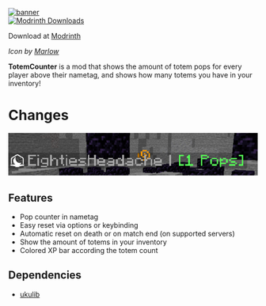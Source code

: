[![banner](https://raw.githubusercontent.com/uku3lig/totemcounter/1.19.3/banner.png)  
![Modrinth Downloads](https://img.shields.io/modrinth/dt/T9R7YTnA?style=for-the-badge)](https://modrinth.com/mod/totemcounter)

Download at [Modrinth](https://modrinth.com/mod/totemcounter)

*Icon by [Marlow](https://youtube.com/@Marlowww)*

**TotemCounter** is a mod that shows the amount of totem pops for every player above their nametag, and shows how many totems you have in your inventory!

# Changes
![image](https://github.com/miamionthetrack/TotemCounter/blob/master/Changes.png?raw=true)

## Features
* Pop counter in nametag
* Easy reset via options or keybinding
* Automatic reset on death or on match end (on supported servers)
* Show the amount of totems in your inventory
* Colored XP bar according the totem count

## Dependencies
* [ukulib](https://github.com/uku3lig/ukulib)
